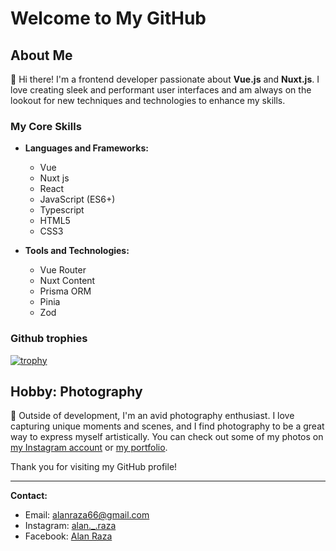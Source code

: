 # Welcome to My GitHub

## About Me

👋 Hi there! I'm a frontend developer passionate about **Vue.js** and **Nuxt.js**. I love creating sleek and performant user interfaces and am always on the lookout for new techniques and technologies to enhance my skills.

### My Core Skills

- **Languages and Frameworks:**
  - Vue
  - Nuxt js
  - React
  - JavaScript (ES6+)
  - Typescript
  - HTML5
  - CSS3

- **Tools and Technologies:**
  - Vue Router
  - Nuxt Content
  - Prisma ORM
  - Pinia
  - Zod
 
### Github trophies
[![trophy](https://github-profile-trophy.vercel.app/?username=AlanRaza66&theme=onedark)](https://github.com/ryo-ma/github-profile-trophy)

## Hobby: Photography

📸 Outside of development, I'm an avid photography enthusiast. I love capturing unique moments and scenes, and I find photography to be a great way to express myself artistically. You can check out some of my photos on [my Instagram account](https://www.instagram.com/alan._.raza/) or [my portfolio](https://alanraza66.onrender.com/).

Thank you for visiting my GitHub profile!

---

**Contact:**

- Email: [alanraza66@gmail.com](mailto:alanraza66@gmail.com)
- Instagram: [alan._.raza](https://www.instagram.com/alan._.raza/)
- Facebook: [Alan Raza](https://www.facebook.com/alan.raza.587)
